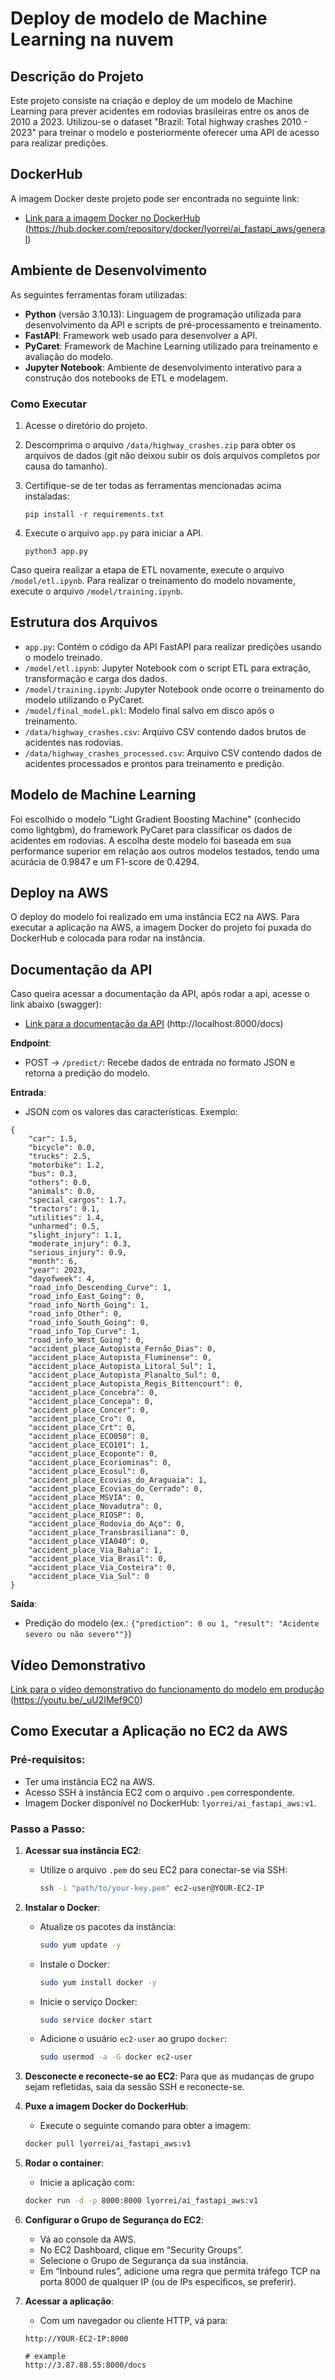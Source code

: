 # Deploy de modelo de Machine Learning na nuvem
  
## Descrição do Projeto

Este projeto consiste na criação e deploy de um modelo de Machine Learning para prever acidentes em rodovias brasileiras entre os anos de 2010 a 2023. Utilizou-se o dataset "Brazil: Total highway crashes 2010 - 2023" para treinar o modelo e posteriormente oferecer uma API de acesso para realizar predições.

## DockerHub

A imagem Docker deste projeto pode ser encontrada no seguinte link:
- [Link para a imagem Docker no DockerHub](https://hub.docker.com/repository/docker/lyorrei/ai_fastapi_aws/general) (https://hub.docker.com/repository/docker/lyorrei/ai_fastapi_aws/general)

## Ambiente de Desenvolvimento

As seguintes ferramentas foram utilizadas:

- **Python** (versão 3.10.13): Linguagem de programação utilizada para desenvolvimento da API e scripts de pré-processamento e treinamento.
- **FastAPI**: Framework web usado para desenvolver a API.
- **PyCaret**: Framework de Machine Learning utilizado para treinamento e avaliação do modelo.
- **Jupyter Notebook**: Ambiente de desenvolvimento interativo para a construção dos notebooks de ETL e modelagem.

### Como Executar
1. Acesse o diretório do projeto.
2. Descomprima o arquivo `/data/highway_crashes.zip` para obter os arquivos de dados (git não deixou subir os dois arquivos completos por causa do tamanho).
3. Certifique-se de ter todas as ferramentas mencionadas acima instaladas:

    ``
      pip install -r requirements.txt
    ``

4. Execute o arquivo `app.py` para iniciar a API.

    ``
      python3 app.py
    ``

Caso queira realizar a etapa de ETL novamente, execute o arquivo `/model/etl.ipynb`. Para realizar o treinamento do modelo novamente, execute o arquivo `/model/training.ipynb`.

## Estrutura dos Arquivos

- `app.py`: Contém o código da API FastAPI para realizar predições usando o modelo treinado.
- `/model/etl.ipynb`: Jupyter Notebook com o script ETL para extração, transformação e carga dos dados.
- `/model/training.ipynb`: Jupyter Notebook onde ocorre o treinamento do modelo utilizando o PyCaret.
- `/model/final_model.pkl`: Modelo final salvo em disco após o treinamento.
- `/data/highway_crashes.csv`: Arquivo CSV contendo dados brutos de acidentes nas rodovias.
- `/data/highway_crashes_processed.csv`: Arquivo CSV contendo dados de acidentes processados e prontos para treinamento e predição.

## Modelo de Machine Learning

Foi escolhido o modelo "Light Gradient Boosting Machine" (conhecido como lightgbm), do framework PyCaret para classificar os dados de acidentes em rodovias. A escolha deste modelo foi baseada em sua performance superior em relação aos outros modelos testados, tendo uma acurácia de 0.9847 e um F1-score de 0.4294.

## Deploy na AWS

O deploy do modelo foi realizado em uma instância EC2 na AWS. Para executar a aplicação na AWS, a imagem Docker do projeto foi puxada do DockerHub e colocada para rodar na instância.

## Documentação da API

Caso queira acessar a documentação da API, após rodar a api, acesse o link abaixo (swagger):
- [Link para a documentação da API](http://localhost:8000/docs) (http://localhost:8000/docs)


**Endpoint**:
- POST -> `/predict/`: Recebe dados de entrada no formato JSON e retorna a predição do modelo.

**Entrada**:
- JSON com os valores das características. Exemplo:
````
{
    "car": 1.5,
    "bicycle": 0.0,
    "trucks": 2.5,
    "motorbike": 1.2,
    "bus": 0.3,
    "others": 0.0,
    "animals": 0.0,
    "special_cargos": 1.7,
    "tractors": 0.1,
    "utilities": 1.4,
    "unharmed": 0.5,
    "slight_injury": 1.1,
    "moderate_injury": 0.3,
    "serious_injury": 0.9,
    "month": 6,
    "year": 2023,
    "dayofweek": 4,
    "road_info_Descending_Curve": 1,
    "road_info_East_Going": 0,
    "road_info_North_Going": 1,
    "road_info_Other": 0,
    "road_info_South_Going": 0,
    "road_info_Top_Curve": 1,
    "road_info_West_Going": 0,
    "accident_place_Autopista_Fernão_Dias": 0,
    "accident_place_Autopista_Fluminense": 0,
    "accident_place_Autopista_Litoral_Sul": 1,
    "accident_place_Autopista_Planalto_Sul": 0,
    "accident_place_Autopista_Regis_Bittencourt": 0,
    "accident_place_Concebra": 0,
    "accident_place_Concepa": 0,
    "accident_place_Concer": 0,
    "accident_place_Cro": 0,
    "accident_place_Crt": 0,
    "accident_place_ECO050": 0,
    "accident_place_ECO101": 1,
    "accident_place_Ecoponte": 0,
    "accident_place_Ecoriominas": 0,
    "accident_place_Ecosul": 0,
    "accident_place_Ecovias_do_Araguaia": 1,
    "accident_place_Ecovias_do_Cerrado": 0,
    "accident_place_MSVIA": 0,
    "accident_place_Novadutra": 0,
    "accident_place_RIOSP": 0,
    "accident_place_Rodovia_do_Aço": 0,
    "accident_place_Transbrasiliana": 0,
    "accident_place_VIA040": 0,
    "accident_place_Via_Bahia": 1,
    "accident_place_Via_Brasil": 0,
    "accident_place_Via_Costeira": 0,
    "accident_place_Via_Sul": 0
}

````

**Saída**:
- Predição do modelo (ex.: `{"prediction": 0 ou 1, "result": "Acidente severo ou não severo""}`)

## Vídeo Demonstrativo

[Link para o vídeo demonstrativo do funcionamento do modelo em produção](https://youtu.be/_uU2IMef9C0) (https://youtu.be/_uU2IMef9C0)


## Como Executar a Aplicação no EC2 da AWS

### Pré-requisitos:
- Ter uma instância EC2 na AWS.
- Acesso SSH à instância EC2 com o arquivo `.pem` correspondente.
- Imagem Docker disponível no DockerHub: `lyorrei/ai_fastapi_aws:v1`.

### Passo a Passo:

1. **Acessar sua instância EC2**:
   - Utilize o arquivo `.pem` do seu EC2 para conectar-se via SSH:
     ```bash
     ssh -i "path/to/your-key.pem" ec2-user@YOUR-EC2-IP
     ```

2. **Instalar o Docker**:
   - Atualize os pacotes da instância:
     ```bash
     sudo yum update -y
     ```
   - Instale o Docker:
     ```bash
     sudo yum install docker -y
     ```
   - Inicie o serviço Docker:
     ```bash
     sudo service docker start
     ```
   - Adicione o usuário `ec2-user` ao grupo `docker`:
     ```bash
     sudo usermod -a -G docker ec2-user
     ```

3. **Desconecte e reconecte-se ao EC2**:
   Para que as mudanças de grupo sejam refletidas, saia da sessão SSH e reconecte-se.

4. **Puxe a imagem Docker do DockerHub**:
   - Execute o seguinte comando para obter a imagem:
   ```bash
   docker pull lyorrei/ai_fastapi_aws:v1
   ```

5. **Rodar o container**:
   - Inicie a aplicação com:
   ```bash
   docker run -d -p 8000:8000 lyorrei/ai_fastapi_aws:v1
   ```

6. **Configurar o Grupo de Segurança do EC2**:
   - Vá ao console da AWS.
   - No EC2 Dashboard, clique em “Security Groups”.
   - Selecione o Grupo de Segurança da sua instância.
   - Em “Inbound rules”, adicione uma regra que permita tráfego TCP na porta 8000 de qualquer IP (ou de IPs específicos, se preferir).

7. **Acessar a aplicação**:
   - Com um navegador ou cliente HTTP, vá para:
   ```
   http://YOUR-EC2-IP:8000

   # example
   http://3.87.88.55:8000/docs
   ```
